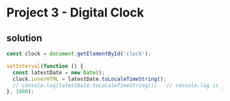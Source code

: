 # Project 3 - Digital Clock

## solution

```JavaScript
const clock = document.getElementById('clock');

setInterval(function () {
  const latestDate = new Date();
  clock.innerHTML = latestDate.toLocaleTimeString();
  // console.log(latestDate.toLocaleTimeString())   // console.log is just for testing purpose
}, 1000);

```